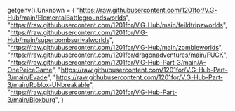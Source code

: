 getgenv().Unknown = {
    "https://raw.githubusercontent.com/1201for/V.G-Hub/main/ElementalBattlegroundsworlds",
    "https://raw.githubusercontent.com/1201for/V.G-Hub/main/feildtripzworlds",
    "https://raw.githubusercontent.com/1201for/V.G-Hub/main/superbombsurivalworlds",
    "https://raw.githubusercontent.com/1201for/V.G-Hub/main/zombieworlds",
    "https://raw.githubusercontent.com/1201for/dragonadventures/main/FUCK",
    "https://raw.githubusercontent.com/1201for/V.G-Hub-Part-3/main/A-OnePeiceGame",
    "https://raw.githubusercontent.com/1201for/V.G-Hub-Part-3/main/Evade",
    "https://raw.githubusercontent.com/1201for/V.G-Hub-Part-3/main/Roblox-UNbreakable",
    "https://raw.githubusercontent.com/1201for/V.G-Hub-Part-3/main/Bloxburg",
}
